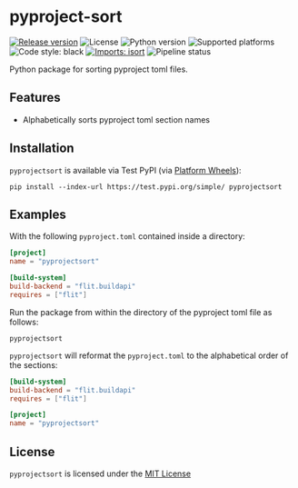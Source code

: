 # pyproject-sort

[![Release version](https://img.shields.io/badge/dynamic/json?color=green&label=version&query=%24.info.version&url=https%3A%2F%2Ftest.pypi.org%2Fpypi%2Fpyprojectsort%2Fjson)](https://test.pypi.org/pypi/pyprojectsort)
![License](https://img.shields.io/badge/license-MIT-blue)
![Python version](https://img.shields.io/badge/python-3.10-blue)
![Supported platforms](https://img.shields.io/badge/platforms-macOS%20%7C%20Windows%20%7C%20Linux-green)
![Code style: black](https://img.shields.io/badge/code%20style-black-000000.svg)
[![Imports: isort](https://img.shields.io/badge/%20imports-isort-%231674b1?style=flat&labelColor=ef8336)](https://pycqa.github.io/isort/)
![Pipeline status](https://github.com/kieran-ryan/python-package-template/actions/workflows/main.yml/badge.svg)

Python package for sorting pyproject toml files.

## Features

- Alphabetically sorts pyproject toml section names

## Installation

`pyprojectsort` is available via Test PyPI (via [Platform Wheels](https://packaging.python.org/guides/distributing-packages-using-setuptools/#platform-wheels)):

```
pip install --index-url https://test.pypi.org/simple/ pyprojectsort
```

## Examples

With the following `pyproject.toml` contained inside a directory:

```toml
[project]
name = "pyprojectsort"

[build-system]
build-backend = "flit.buildapi"
requires = ["flit"]
```

Run the package from within the directory of the pyproject toml file as follows:

```console
pyprojectsort
```

`pyprojectsort` will reformat the `pyproject.toml` to the alphabetical order of the sections:

```toml
[build-system]
build-backend = "flit.buildapi"
requires = ["flit"]

[project]
name = "pyprojectsort"
```

## License

`pyprojectsort` is licensed under the [MIT License](https://opensource.org/licenses/MIT)
